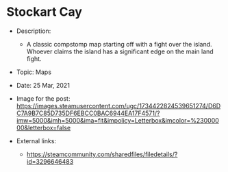 # Stockart Cay

- Description:
    - A classic compstomp map starting off with a fight over the island. Whoever claims the island has a significant edge on the main land fight.

- Topic: Maps

- Date: 25 Mar, 2021

- Image for the post: https://images.steamusercontent.com/ugc/1734422824539651274/D6DC7A9B7C85D735DF6EBCC0BAC6944EA17F4571/?imw=5000&imh=5000&ima=fit&impolicy=Letterbox&imcolor=%23000000&letterbox=false

- External links: 
    - https://steamcommunity.com/sharedfiles/filedetails/?id=3296646483
